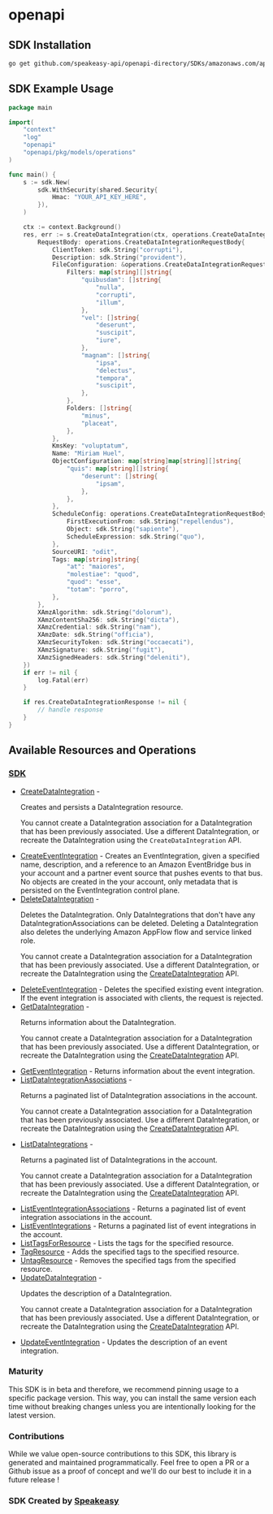 # openapi

<!-- Start SDK Installation -->
## SDK Installation

```bash
go get github.com/speakeasy-api/openapi-directory/SDKs/amazonaws.com/appintegrations/2020-07-29/go
```
<!-- End SDK Installation -->

## SDK Example Usage
<!-- Start SDK Example Usage -->
```go
package main

import(
	"context"
	"log"
	"openapi"
	"openapi/pkg/models/operations"
)

func main() {
    s := sdk.New(
        sdk.WithSecurity(shared.Security{
            Hmac: "YOUR_API_KEY_HERE",
        }),
    )

    ctx := context.Background()
    res, err := s.CreateDataIntegration(ctx, operations.CreateDataIntegrationRequest{
        RequestBody: operations.CreateDataIntegrationRequestBody{
            ClientToken: sdk.String("corrupti"),
            Description: sdk.String("provident"),
            FileConfiguration: &operations.CreateDataIntegrationRequestBodyFileConfiguration{
                Filters: map[string][]string{
                    "quibusdam": []string{
                        "nulla",
                        "corrupti",
                        "illum",
                    },
                    "vel": []string{
                        "deserunt",
                        "suscipit",
                        "iure",
                    },
                    "magnam": []string{
                        "ipsa",
                        "delectus",
                        "tempora",
                        "suscipit",
                    },
                },
                Folders: []string{
                    "minus",
                    "placeat",
                },
            },
            KmsKey: "voluptatum",
            Name: "Miriam Huel",
            ObjectConfiguration: map[string]map[string][]string{
                "quis": map[string][]string{
                    "deserunt": []string{
                        "ipsam",
                    },
                },
            },
            ScheduleConfig: operations.CreateDataIntegrationRequestBodyScheduleConfig{
                FirstExecutionFrom: sdk.String("repellendus"),
                Object: sdk.String("sapiente"),
                ScheduleExpression: sdk.String("quo"),
            },
            SourceURI: "odit",
            Tags: map[string]string{
                "at": "maiores",
                "molestiae": "quod",
                "quod": "esse",
                "totam": "porro",
            },
        },
        XAmzAlgorithm: sdk.String("dolorum"),
        XAmzContentSha256: sdk.String("dicta"),
        XAmzCredential: sdk.String("nam"),
        XAmzDate: sdk.String("officia"),
        XAmzSecurityToken: sdk.String("occaecati"),
        XAmzSignature: sdk.String("fugit"),
        XAmzSignedHeaders: sdk.String("deleniti"),
    })
    if err != nil {
        log.Fatal(err)
    }

    if res.CreateDataIntegrationResponse != nil {
        // handle response
    }
}
```
<!-- End SDK Example Usage -->

<!-- Start SDK Available Operations -->
## Available Resources and Operations

### [SDK](docs/sdk/README.md)

* [CreateDataIntegration](docs/sdk/README.md#createdataintegration) - <p>Creates and persists a DataIntegration resource.</p> <note> <p>You cannot create a DataIntegration association for a DataIntegration that has been previously associated. Use a different DataIntegration, or recreate the DataIntegration using the <code>CreateDataIntegration</code> API.</p> </note>
* [CreateEventIntegration](docs/sdk/README.md#createeventintegration) - Creates an EventIntegration, given a specified name, description, and a reference to an Amazon EventBridge bus in your account and a partner event source that pushes events to that bus. No objects are created in the your account, only metadata that is persisted on the EventIntegration control plane.
* [DeleteDataIntegration](docs/sdk/README.md#deletedataintegration) - <p>Deletes the DataIntegration. Only DataIntegrations that don't have any DataIntegrationAssociations can be deleted. Deleting a DataIntegration also deletes the underlying Amazon AppFlow flow and service linked role. </p> <note> <p>You cannot create a DataIntegration association for a DataIntegration that has been previously associated. Use a different DataIntegration, or recreate the DataIntegration using the <a href="https://docs.aws.amazon.com/appintegrations/latest/APIReference/API_CreateDataIntegration.html">CreateDataIntegration</a> API.</p> </note>
* [DeleteEventIntegration](docs/sdk/README.md#deleteeventintegration) - Deletes the specified existing event integration. If the event integration is associated with clients, the request is rejected.
* [GetDataIntegration](docs/sdk/README.md#getdataintegration) - <p>Returns information about the DataIntegration.</p> <note> <p>You cannot create a DataIntegration association for a DataIntegration that has been previously associated. Use a different DataIntegration, or recreate the DataIntegration using the <a href="https://docs.aws.amazon.com/appintegrations/latest/APIReference/API_CreateDataIntegration.html">CreateDataIntegration</a> API.</p> </note>
* [GetEventIntegration](docs/sdk/README.md#geteventintegration) - Returns information about the event integration.
* [ListDataIntegrationAssociations](docs/sdk/README.md#listdataintegrationassociations) - <p>Returns a paginated list of DataIntegration associations in the account.</p> <note> <p>You cannot create a DataIntegration association for a DataIntegration that has been previously associated. Use a different DataIntegration, or recreate the DataIntegration using the <a href="https://docs.aws.amazon.com/appintegrations/latest/APIReference/API_CreateDataIntegration.html">CreateDataIntegration</a> API.</p> </note>
* [ListDataIntegrations](docs/sdk/README.md#listdataintegrations) - <p>Returns a paginated list of DataIntegrations in the account.</p> <note> <p>You cannot create a DataIntegration association for a DataIntegration that has been previously associated. Use a different DataIntegration, or recreate the DataIntegration using the <a href="https://docs.aws.amazon.com/appintegrations/latest/APIReference/API_CreateDataIntegration.html">CreateDataIntegration</a> API.</p> </note>
* [ListEventIntegrationAssociations](docs/sdk/README.md#listeventintegrationassociations) - Returns a paginated list of event integration associations in the account. 
* [ListEventIntegrations](docs/sdk/README.md#listeventintegrations) - Returns a paginated list of event integrations in the account.
* [ListTagsForResource](docs/sdk/README.md#listtagsforresource) - Lists the tags for the specified resource.
* [TagResource](docs/sdk/README.md#tagresource) - Adds the specified tags to the specified resource.
* [UntagResource](docs/sdk/README.md#untagresource) - Removes the specified tags from the specified resource.
* [UpdateDataIntegration](docs/sdk/README.md#updatedataintegration) - <p>Updates the description of a DataIntegration.</p> <note> <p>You cannot create a DataIntegration association for a DataIntegration that has been previously associated. Use a different DataIntegration, or recreate the DataIntegration using the <a href="https://docs.aws.amazon.com/appintegrations/latest/APIReference/API_CreateDataIntegration.html">CreateDataIntegration</a> API.</p> </note>
* [UpdateEventIntegration](docs/sdk/README.md#updateeventintegration) - Updates the description of an event integration.
<!-- End SDK Available Operations -->

### Maturity

This SDK is in beta and therefore, we recommend pinning usage to a specific package version.
This way, you can install the same version each time without breaking changes unless you are intentionally
looking for the latest version.

### Contributions

While we value open-source contributions to this SDK, this library is generated and maintained programmatically.
Feel free to open a PR or a Github issue as a proof of concept and we'll do our best to include it in a future release !

### SDK Created by [Speakeasy](https://docs.speakeasyapi.dev/docs/using-speakeasy/client-sdks)
